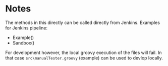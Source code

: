 # Notes
The methods in this directly can be called directly from Jenkins. Examples for Jenkins pipeline:
- Example()
- Sandbox()

For development however, the local groovy execution of the files  will fail. In that case `src\manualTester.groovy` (example) can be used to devlop locally.